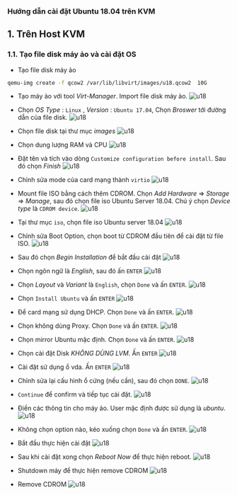 ### Hướng dẫn cài đặt Ubuntu 18.04 trên KVM

## 1. Trên Host KVM
### 1.1. Tạo file disk máy ảo và cài đặt OS

 - Tạo file disk máy ảo
```sh
qemu-img create -f qcow2 /var/lib/libvirt/images/u18.qcow2  10G
```

 - Tạo máy ảo với tool *Virt-Manager*. Import file disk máy ảo. 
![u18](/ManhDV/images/u18-00.png) 

 - Chọn *OS Type* : `Linux` , *Version* : `Ubuntu 17.04`, Chọn *Broswer* tới đường dẫn của file disk.
![u18](/ManhDV/images/u18-01.png) 

 - Chọn file disk tại thư mục *images*
![u18](/ManhDV/images/u18-02.png) 

 - Chọn dung lượng RAM và CPU 
![u18](/ManhDV/images/u18-03.png) 

 - Đặt tên và tích vào dòng `Customize configuration before install`. Sau đó chọn *Finish*
![u18](/ManhDV/images/u18-04.png) 

 - Chỉnh sửa mode của card mạng thành `virtio`
![u18](/ManhDV/images/u18-05.png) 

 - Mount file ISO bằng cách thêm CDROM. Chọn *Add Hardware* => *Storage* => *Manage*, sau đó chọn file iso Ubuntu Server 18.04. Chú ý chọn *Device type* là `CDROM device`.
![u18](/ManhDV/images/u18-08.png) 

 - Tại thư mục `iso`, chọn file iso Ubuntu server 18.04
![u18](/ManhDV/images/u18-06.png) 

 - Chỉnh sửa Boot Option, chọn boot từ CDROM đầu tiên để cài đặt từ file ISO.
![u18](/ManhDV/images/u18-09.png) 

 - Sau đó chọn *Begin Installation* để bắt đầu cài đặt 
![u18](/ManhDV/images/u18-10.png) 

 - Chọn ngôn ngữ là *English*, sau đó ấn `ENTER`
![u18](/ManhDV/images/u18-11.png) 

 - Chọn *Layout* và *Variant* là `English`, chọn `Done` và ấn `ENTER`.
![u18](/ManhDV/images/u18-12.png) 

 - Chọn `Install Ubuntu` và ấn `ENTER`
![u18](/ManhDV/images/u18-13.png) 

 - Để card mạng sử dụng DHCP. Chọn `Done` và ấn `ENTER`.
![u18](/ManhDV/images/u18-14.png) 

 - Chọn không dùng Proxy. Chọn `Done` và ấn `ENTER`.
![u18](/ManhDV/images/u18-15.png) 

 - Chọn mirror Ubuntu mặc định. Chọn `Done` và ấn `ENTER`.
![u18](/ManhDV/images/u18-16.png) 

 - Chọn cài đặt Disk *KHÔNG DÙNG LVM*. Ấn `ENTER`
![u18](/ManhDV/images/u18-17.png) 

 - Cài đặt sử dụng ổ vda. Ấn `ENTER`
![u18](/ManhDV/images/u18-18.png) 

 - Chỉnh sửa lại cấu hình ổ cứng (nếu cần), sau đó chọn `DONE`.
![u18](/ManhDV/images/u18-19.png) 

 - `Continue` để confirm và tiếp tục cài đặt.
![u18](/ManhDV/images/u18-20.png) 

 - Điền các thông tin cho máy ảo. User mặc định được sử dụng là *ubuntu*.
![u18](/ManhDV/images/u18-21.png) 

 - Không chọn option nào, kéo xuống chọn `Done` và ấn `ENTER`.
![u18](/ManhDV/images/u18-22.png) 

 - Bắt đầu thực hiện cài đặt
![u18](/ManhDV/images/u18-23.png) 

 - Sau khi cài đặt xong chọn *Reboot Now* để thực hiện reboot. 
![u18](/ManhDV/images/u18-24.png) 

 - Shutdown máy để thực hiện remove CDROM
![u18](/ManhDV/images/u18-25.png) 

 - Remove CDROM
![u18](/ManhDV/images/u18-26.png) 

